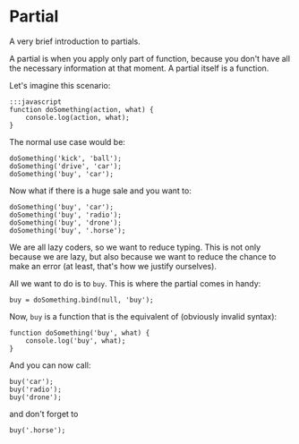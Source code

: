 # Partial

A very brief introduction to partials.

A partial is when you apply only part of function, because you don't have all
the necessary information at that moment. A partial itself is a function.

Let's imagine this scenario:

```
:::javascript
function doSomething(action, what) {
    console.log(action, what);
}
```

The normal use case would be:

    doSomething('kick', 'ball');
    doSomething('drive', 'car');
    doSomething('buy', 'car');

Now what if there is a huge sale and you want to:

    doSomething('buy', 'car');
    doSomething('buy', 'radio');
    doSomething('buy', 'drone');
    doSomething('buy', '.horse');

We are all lazy coders, so we want to reduce typing. This is not only because we
are lazy, but also because we want to reduce the chance to make an error (at
least, that's how we justify ourselves).

All we want to do is to `buy`. This is where the partial comes in handy:

    buy = doSomething.bind(null, 'buy');

Now, `buy` is a function that is the equivalent of (obviously invalid syntax):

    function doSomething('buy', what) {
        console.log('buy', what);
    }

And you can now call:

    buy('car');
    buy('radio');
    buy('drone');

and don't forget to

    buy('.horse');
